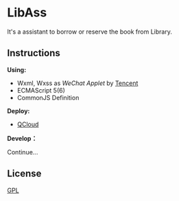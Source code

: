 # LibAss

It's a assistant to borrow or reserve the book from Library.

## Instructions

**Using:**

* Wxml, Wxss as *WeChat Applet* by [Tencent](https://mp.weixin.qq.com/debug/wxadoc/introduction/index.html)
* ECMAScript 5(6)
* CommonJS Definition

**Deploy:**

* [QCloud](https://www.qcloud.com)

**Develop：**

Continue...

## License

[GPL](https://github.com/mnichangxin/LibAss/blob/master/COPYING)